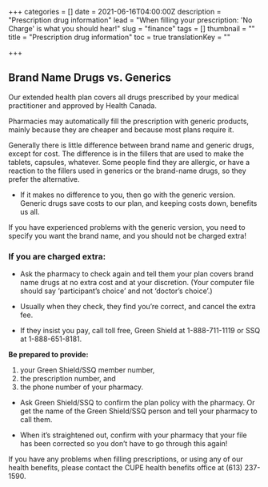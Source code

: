 +++
categories = []
date = 2021-06-16T04:00:00Z
description = "Prescription drug information"
lead = "When filling your prescription: 'No Charge' is what you should hear!"
slug = "finance"
tags = []
thumbnail = ""
title = "Prescription drug information"
toc = true
translationKey = ""

+++
## Brand Name Drugs vs. Generics

Our extended health plan covers all drugs prescribed by your medical practitioner and approved by Health Canada.

Pharmacies may automatically fill the prescription with generic products, mainly because they are cheaper and because most plans require it. 

Generally there is little difference between brand name and generic drugs, except for cost.  The difference is in the fillers that are used to make the tablets, capsules, whatever.  Some people find they are allergic, or have a reaction to the fillers used in generics or the brand-name drugs, so they prefer the alternative.

- If it makes no difference to you, then go with the generic version.  Generic drugs save costs to our plan, and keeping costs down, benefits us all.

If you have experienced problems with the generic version, you need to specify you want the brand name, and you should not be charged extra!

### If you are charged extra:

- Ask the pharmacy to check again and tell them your plan covers brand name drugs at no extra cost and at your discretion. (Your computer file should say ‘participant’s choice’ and not ‘doctor’s choice’.)

- Usually when they check, they find you’re correct, and cancel the extra fee.

- If they insist you pay, call toll free, Green Shield at 1-888-711-1119 or SSQ at 1-888-651-8181.

**Be prepared to provide:**  
1. your Green Shield/SSQ member number,
2. the prescription number, and
3. the phone number of your pharmacy.

- Ask Green Shield/SSQ to confirm the plan policy with the pharmacy. Or get the name of the Green Shield/SSQ person and tell your pharmacy to call them.

- When it’s straightened out, confirm with your pharmacy that your file has been corrected so you don’t have to go through this again!

If you have any problems when filling prescriptions, or using any of our health benefits, please contact the CUPE health benefits office at (613) 237-1590.